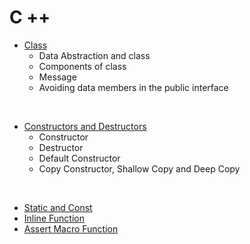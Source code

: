 # C ++

- [Class](https://github.com/jimin-kiim/CPP/issues/3#issue-1416846701)
  - Data Abstraction and class
  - Components of class
  - Message
  - Avoiding data members in the public interface

<br>

- [Constructors and Destructors](https://github.com/jimin-kiim/CPP/issues/5#issue-1416867274)
  - Constructor
  - Destructor
  - Default Constructor
  - Copy Constructor, Shallow Copy and Deep Copy

<br>

- [Static and Const](https://github.com/jimin-kiim/CPP/issues/7#issue-1416873185)
- [Inline Function](https://github.com/jimin-kiim/CPP/issues/8#issue-1416935867)
- [Assert Macro Function](https://github.com/jimin-kiim/CPP/issues/4#issue-1416865782)